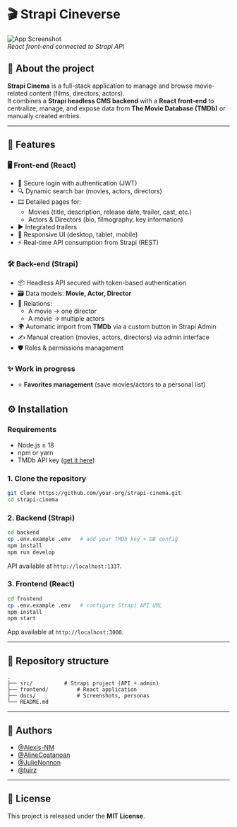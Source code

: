 # 🎬 Strapi Cineverse

![App Screenshot](./docs/screenshot.png)  
*React front-end connected to Strapi API*  

## 📖 About the project
**Strapi Cinema** is a full-stack application to manage and browse movie-related content (films, directors, actors).  
It combines a **Strapi headless CMS backend** with a **React front-end** to centralize, manage, and expose data from **The Movie Database (TMDb)** or manually created entries.

---

## 🚀 Features

### 🖥️ Front-end (React)
- 🔐 Secure login with authentication (JWT)
- 🔍 Dynamic search bar (movies, actors, directors)
- 🎞️ Detailed pages for:
  - Movies (title, description, release date, trailer, cast, etc.)
  - Actors & Directors (bio, filmography, key information)
- ▶️ Integrated trailers
- 📱 Responsive UI (desktop, tablet, mobile)
- ⚡ Real-time API consumption from Strapi (REST)

### 🛠️ Back-end (Strapi)
- 📦 Headless API secured with token-based authentication
- 🗃️ Data models: **Movie, Actor, Director**
- 🔗 Relations:  
  - A movie → one director  
  - A movie → multiple actors
- 🌍 Automatic import from **TMDb** via a custom button in Strapi Admin
- ✍️ Manual creation (movies, actors, directors) via admin interface
- 🛡️ Roles & permissions management

### ✨ Work in progress
- ⭐ **Favorites management** (save movies/actors to a personal list)

## ⚙️ Installation

### Requirements
- Node.js ≥ 18
- npm or yarn
- TMDb API key ([get it here](https://www.themoviedb.org/documentation/api))

### 1. Clone the repository
```bash
git clone https://github.com/your-org/strapi-cinema.git
cd strapi-cinema
```

### 2. Backend (Strapi)
```bash
cd backend
cp .env.example .env   # add your TMDb key + DB config
npm install
npm run develop
```
API available at `http://localhost:1337`.

### 3. Frontend (React)
```bash
cd frontend
cp .env.example .env   # configure Strapi API URL
npm install
npm start
```
App available at `http://localhost:3000`.

---

## 📂 Repository structure
```
.
├── src/          # Strapi project (API + admin)
├── frontend/         # React application
├── docs/             # Screenshots, personas
└── README.md
```

---

## 👥 Authors
- [@Alexis-NM](https://github.com/Alexis-NM)  
- [@AlineCoatanoan](https://github.com/AlineCoatanoan)  
- [@JulieNonnon](https://github.com/JulieNonnon)  
- [@tuirz](https://github.com/tuirz)  

---

## 📜 License
This project is released under the **MIT License**.  

